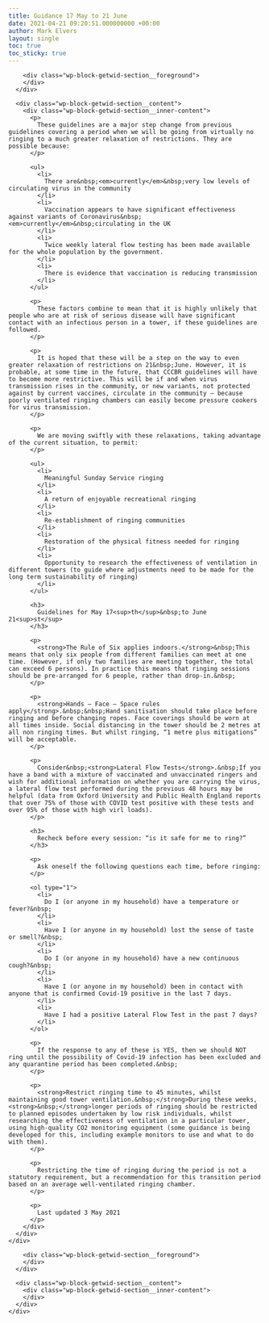 ```yaml
---
title: Guidance 17 May to 21 June
date: 2021-04-21 09:20:51.000000000 +00:00
author: Mark Elvers
layout: single
toc: true
toc_sticky: true
---
```

<div class="wp-block-getwid-section">
  <div class="wp-block-getwid-section__wrapper">
    <div class="wp-block-getwid-section__inner-wrapper">
      <div class="wp-block-getwid-section__background-holder">
        <div class="wp-block-getwid-section__background">
        </div>
        
        <div class="wp-block-getwid-section__foreground">
        </div>
      </div>
      
      <div class="wp-block-getwid-section__content">
        <div class="wp-block-getwid-section__inner-content">
          <p>
            These guidelines are a major step change from previous guidelines covering a period when we will be going from virtually no ringing to a much greater relaxation of restrictions. They are possible because:
          </p>
          
          <ul>
            <li>
              There are&nbsp;<em>currently</em>&nbsp;very low levels of circulating virus in the community
            </li>
            <li>
              Vaccination appears to have significant effectiveness against variants of Coronavirus&nbsp;<em>currently</em>&nbsp;circulating in the UK
            </li>
            <li>
              Twice weekly lateral flow testing has been made available for the whole population by the government.
            </li>
            <li>
              There is evidence that vaccination is reducing transmission
            </li>
          </ul>
          
          <p>
            These factors combine to mean that it is highly unlikely that people who are at risk of serious disease will have significant contact with an infectious person in a tower, if these guidelines are followed.
          </p>
          
          <p>
            It is hoped that these will be a step on the way to even greater relaxation of restrictions on 21&nbsp;June. However, it is probable, at some time in the future, that CCCBR guidelines will have to become more restrictive. This will be if and when virus transmission rises in the community, or new variants, not protected against by current vaccines, circulate in the community – because poorly ventilated ringing chambers can easily become pressure cookers for virus transmission.
          </p>
          
          <p>
            We are moving swiftly with these relaxations, taking advantage of the current situation, to permit:
          </p>
          
          <ul>
            <li>
              Meaningful Sunday Service ringing
            </li>
            <li>
              A return of enjoyable recreational ringing
            </li>
            <li>
              Re-establishment of ringing communities
            </li>
            <li>
              Restoration of the physical fitness needed for ringing
            </li>
            <li>
              Opportunity to research the effectiveness of ventilation in different towers (to guide where adjustments need to be made for the long term sustainability of ringing)
            </li>
          </ul>
          
          <h3>
            Guidelines for May 17<sup>th</sup>&nbsp;to June 21<sup>st</sup>
          </h3>
          
          <p>
            <strong>The Rule of Six applies indoors.</strong>&nbsp;This means that only six people from different families can meet at one time. (However, if only two families are meeting together, the total can exceed 6 persons). In practice this means that ringing sessions should be pre-arranged for 6 people, rather than drop-in.&nbsp;
          </p>
          
          <p>
            <strong>Hands – Face – Space rules apply</strong>.&nbsp;&nbsp;Hand sanitisation should take place before ringing and before changing ropes. Face coverings should be worn at all times inside. Social distancing in the tower should be 2 metres at all non ringing times. But whilst ringing, “1 metre plus mitigations” will be acceptable.
          </p>
          
          <p>
            Consider&nbsp;<strong>Lateral Flow Tests</strong>.&nbsp;If you have a band with a mixture of vaccinated and unvaccinated ringers and wish for additional information on whether you are carrying the virus, a lateral flow test performed during the previous 48 hours may be helpful (data from Oxford University and Public Health England reports that over 75% of those with COVID test positive with these tests and over 95% of those with high virl loads).
          </p>
          
          <h3>
            Recheck before every session: “is it safe for me to ring?”
          </h3>
          
          <p>
            Ask oneself the following questions each time, before ringing:
          </p>
          
          <ol type="1">
            <li>
              Do I (or anyone in my household) have a temperature or fever?&nbsp;
            </li>
            <li>
              Have I (or anyone in my household) lost the sense of taste or smell?&nbsp;
            </li>
            <li>
              Do I (or anyone in my household) have a new continuous cough?&nbsp;
            </li>
            <li>
              Have I (or anyone in my household) been in contact with anyone that is confirmed Covid-19 positive in the last 7 days.
            </li>
            <li>
              Have I had a positive Lateral Flow Test in the past 7 days?
            </li>
          </ol>
          
          <p>
            If the response to any of these is YES, then we should NOT ring until the possibility of Covid-19 infection has been excluded and any quarantine period has been completed.&nbsp;
          </p>
          
          <p>
            <strong>Restrict ringing time to 45 minutes, whilst maintaining good tower ventilation.&nbsp;</strong>During these weeks,<strong>&nbsp;</strong>longer periods of ringing should be restricted to planned episodes undertaken by low risk individuals, whilst researching the effectiveness of ventilation in a particular tower, using high­-quality CO2 monitoring equipment (some guidance is being developed for this, including example monitors to use and what to do with them).
          </p>
          
          <p>
            Restricting the time of ringing during the period is not a statutory requirement, but a recommendation for this transition period based on an average well-ventilated ringing chamber.
          </p>
          
          <p>
            Last updated 3 May 2021
          </p>
        </div>
      </div>
    </div>
  </div>
</div>

<div class="wp-block-getwid-section">
  <div class="wp-block-getwid-section__wrapper">
    <div class="wp-block-getwid-section__inner-wrapper">
      <div class="wp-block-getwid-section__background-holder">
        <div class="wp-block-getwid-section__background">
        </div>
        
        <div class="wp-block-getwid-section__foreground">
        </div>
      </div>
      
      <div class="wp-block-getwid-section__content">
        <div class="wp-block-getwid-section__inner-content">
        </div>
      </div>
    </div>
  </div>
</div>
